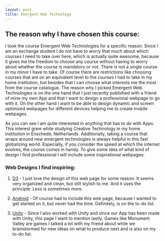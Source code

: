 ```yaml
---
layout: post
title: Emergent Web Technology
---
```


## The reason why I have chosen this course:

<p>
I took the course Emergent Web Technologies for a specific reason.
Since I am an exchange student I do not have to worry that much about which courses I need to take over here, which is actually quite awesome, because it gives me the freedom to choose any course without having to worry about whether the course is mandatory or not. There is not a single course in my minor I have to take. Of course there are restrictions like choosing courses that are on an equivalent level to the courses I had to take in my home institution, but besides that I can choose what interests me the most from the course catalogue.
The reason why I picked Emergent Web Technologies is on the one hand that I just recently published with a friend of mine my own App and that I want to design a professional webpage to go with it. On the other hand I want to be able to design dynamic 
and screen optimized webpages for different devices helping me to create mobile webpages.
</p>

<p>
As you can see I am quite interested in anything that has to do with Apps. This interest grew while studying Creative 
Technology in my home institution in Enschede, Netherlands.
Additionally, taking a course that wraps around new emergent technologies is always helpful in this fast globalizing world.
Especially, if you consider the speed at which the internet evolves, the course comes in handy.
To give some idea of what kind of design I find professional I will include some inspirational webpages:
</p>

### Web Designs I find inspiring:

1. [D3]("http://d3js.org/") - I just love the design of this web page for some reason. It seems very organized and clean, but still stylish to me. And it uses the principle: Less is sometimes more.

2. [Android]("http://developer.android.com/index.html") - Of course had to include this web page, because I wanted to get started on it, but never had the time. Definitely, is on the to-do list.

3. [Unity]("http://unity3d.com/") - Since I also worked with Unity and since our App has been made with Unity, this page I want to
mention lastly. Games like Monument Valley are games I talked a lot with my friend about while we brainstormed for new ideas on what to produce next and is also on my to-do list.

